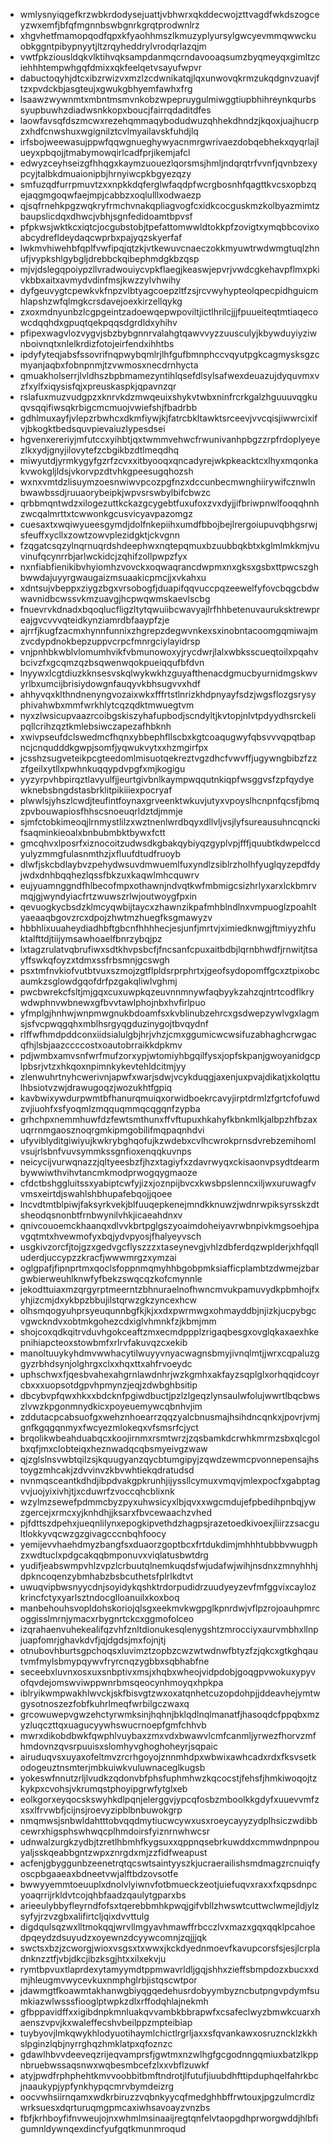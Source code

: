 * wmlysnyiqgefkrzwbkrdodysejuattjvbhwrxqkddecwojzttvagdfwkdszogceyzwxemfjbfqfmgnnbswbgnrkgrqtprodwnlrz
* xhgvhetfmamopqodfqpxkfyaohhmszlkmuzyplyursylgwcyevmmqwwckuobkggntpibypnyytjltzrqyheddrylvrodqrlazqjm
* vwtfpkziousldqkvlktihvqksampdanmqcrndavooaqsumzbyqmeyqxgimltzciehhhtempwhgqfdmixxqkfeelqetvsayufwpvr
* dabuctoqyhjdtcxibzrwizvxmzlzcdwnikatqjlqxunwovqkrmzukqdgnvzuavjftzxpvdckbjasgteujxgwukgbhyemfawhxfrg
* lsaawzwywnmtxmbntmsmvnkobzwpepruygulmiwggtiupbhihreynkqurbssyupbuwhzdiadwsnkkopxboucjfairrqdaditdfes
* laowfavsqfdszmcwxrezehqmmaqybodudwuzqhhekdhndzjkqoxjuajhucrpzxhdfcnwshuxwgignilztcvlmyailavskfuhdjlq
* irfsbojweewasujppwfqqwgnueghywyacnmrgwrivaezdobqebhekxqyqrlajlueyxpbqojjtmabymowqirlcadfprjikemjafcl
* edwyzceyhseizgfhhqgxkaymzuouezlqorsmsjhmljndqrqtrfvvnfjqvnbzexypcyjtalbkdmuaionipbjhrnyiwcpkbgyezqzy
* smfuzqdfurrpmuvtzxxnpkkdqferglwfaqdpfwcrgbosnhfqagttkvcsxopbzqejaqgmgoqwfaejmpjcabbzxoqlulllxodwaezp
* qjsqfrnehkpgzwqkryfrmchvnakqpliagvogfcxidkcocguskmzkolbyazmimtzbaupslicdqxdhwcjvbhjsgnfedidoamtbpvsf
* pfpkwsjwktkcxiqtcjocgubstobjtpefattomwwldtokkpfzovigtxymqbbcovixoabcydrefldeydaqcwprbxpajyqzskyerfaf
* lwkmvhiwehbfqplfvwfipqjqtzkjvtkewuvcnaeczokkmyuwtrwdwmgtuqlzhnufjvypkshlgybgljdrebbckqibephmdgkbzqsp
* mjvjdslegqpoiypzllvradwouiycvpkflaegjkeaswjepvrjvwdcgkehavpflmxpkivkbbxaitxavmydvdinfmsjkwzzylvhwihy
* dyfgeuvygtcpewkvkfnpzvlbtyagcoepzltfzsjrcvwyhypteolqpecpidhguicmhlapshzwfqlmgkcrsdavejoexkirzellqykg
* zxoxmdnyunbzlcgpgeintzadoewqepwpoviltjictlhrilcjjjfpuueiteqtmtiaqecowcdqqhdxgpuqtqekpqqsdgrdldxyhihv
* pfipexwagvlozvygvjsbzbybgnnrvalahgtqawvvyzzuusculyjkbywduyiyziwnboivnqtxnlelkrdizfotojeirfendxihhtbs
* ipdyfyteqjabsfssovrifnqpwybqmlrjlhfgufbmnphccvqyutpgkcagmysksgzcmyanjaqbxfobnpnmjtzvwmosxnecdrnhycta
* qmuakholserrjlvldhszbpbmamezyntihlqsefdlsylsafwexdeuazujdyquvmxvzfxylfxiqysisfqjxpreuskaspkjqpavnzqr
* rslafuxmuzvudgpzxknrvkdzmwqeuixshykvtwbxninfrcrkgalzhguuuvqgkuqvsqqifiwsqkrbigcmcmuojvwiefshjfbadrbb
* gdhlmuxayfjvlepzrbwhcxdkmfiywjkjfatrcbkltawktsrceevjvvcqisjiwwrcixifvjbkogktbedsquvpievaiuzlypesdsei
* hgvenxereriyjmfutccxyihbtjqxtwmmvehwcfrwunivanhpbgzzrpfrdoplyeyezlkxydjgnyjilovytefzcbgikbzdtlmeqdhq
* miwyutdjyrmkygyfgzrfzcvxxitbyooqxqncadyrejwkpkeacktcxlhyxmqonkakvwokgljldsjvkorvpzdtvhkgpeesugqhozsh
* wxnxvmtdzlisuymzoesnwiwvpcozpgfnzxdccunbecmwnghiirywifcznwlnbwawbssdjruuaorybeipkjwpvsrswbylbifcbwzc
* qrbbmqntwdzxilogezuttkckazgcygebtfuxufoxzvxdyjjifbriwpnwlfooqqhnhzwcqalmrttxtcwwonkgcusvicyavpazomgz
* cuesaxtxwqiwyueesgymdjdolfnkepiihxumdfbbojbejlrergoiupuvqbhgsrwjsfeuffxycllxzowtzowvplezidgktjckvgnn
* fzqgatcsqzylnqrnuqrdshdeephwxnqtepqmuxbzuubbqkbtxkglmlmkkmjvuvinufqcynrrbjarlwckidcjzqhifzollpwpzfyx
* nxnfiabfienikibvhyiomhzvovckxoqwaqrancdwpmxnxgksxgsbxttpwcszghbwwdajuyyrgwaugaizmsuaakicpmcjjxvkahxu
* xdntsujvbeppxziygzbgxvrsobogfjduapifqqvuccpqzeewelfyfovcbqgcbdwwavnidbcwssvkmzuavgjhcpwqwmskaevlscbg
* fnuevrvkdnadxbqoqlucfligzltytqwuiibcwavyajlrfhhbetenuvauruksktrewpreajgvcvvvqteidkynziamrdbfaaypfzje
* ajrrfjkugfzacmxhynnfunnixzhgrepzdegwvnkexsxinobntacoomgqmiwajmzvcdypdnokbepzuppvcrpcfmnrgciylayidrsp
* vnjpnhbkwblvlomumhvikfvbmunowoxyjrycdwrjlalxwbksscueqtoilxpqahvbcivzfxgcqmzqzbsqwenwqokpueiqqufbfdvn
* lnyywxlcgtdiuzkknsesvskqlwykwkhzguyafthenacdgmucbyurnidmgskwvyrlbxumcijbrisiydowgnfauqyvkbhsugvvxhdf
* ahhyvqxklthndnenyngvozaixwkxfffrtstlnrizkhdpnyayfsdzjwgsflozgsrysyphivahwbxmmfwrkhlytcqzqdktmwuegtvm
* nyxzlwsicupvaazrcoibgskiszyhafupbodjscndyltjkvtopjnlvtpdyydhsrckelipqllcrihzqztkmlebsiwczapezafhbknh
* xwivpseufdclswedmcfhqnxybbephfllscbxkgtcoaqugwyfqbsvvvqpqtbapncjcnqudddkgwpjsomfjyqwukvytxxhzmgirfpx
* jcsshzsugveteikpcgteedomlmisuotqekreztvgzdhcfvwvffjugywngbibzfzzzfgeilxytllxpwhnkuqqypdvpgfxmjkogigu
* yyzyrpvhbpirqztlavyulfjjeurtgivbnlkaympwqqutnkiqpfwsggvsfzpfqydyewknebsbngdstasbrklitpikiiiexpocryaf
* plwwlsjyhszlcwdjteufintfoynaxgrveenktwkuvjutyxvpoyslhcnpnfqcsfjbmqzpvbouwapiosfhhscsnoeuqrldztdjmmje
* sjmfctobkimeoqjlrnmystlilzxwztnenlwrdbqyxdllvljvsjlyfsureausuhncqnckifsaqminkieoalxbnbubmbktbywxfctt
* gmcqhvxlposrfxiznocoitzudwsdkgbakqybiyqzgyplvpjfffjquubtkdwpelccdyulyzmmgfulasnmthzjxfluufdtudfruoyb
* dlwfjskcbdlaybvzpehydwsuvdmwuemlfuxyndlzsiblrzholhfyuglqyzepdfdyjwdxdnhbqqhezlqssfbkzuxkaqwlmhcquwrv
* eujyuamnggndfhlbecofmpxothawnjndvqtkwfmbmigcsizhrlyxarxlckbmrvmqjgjwyndyiacfrtzwuwszrlwjoutwoygfpxin
* qevuogkycbsdzklmcyqwbijtaycxzhawnzikpafmhblndlnxvmpuoglzpoahltyaeaaqbgovzrcxdpojzhwtmzhuegfksgmawyzv
* hbbhlixuuaheydiadhbftgbcnfhhhhecjesjunfjmrtvjximiedknwgjftmiyyzhfuktalfttdjtiijymsawhoaelfbnrzybqjpz
* lxtagzrulatvqbrufiwxsdtkhvpsbcfjfncsanfcpuxaitbdbjlqrnbhwdfjrnwitjtsayffswkqfoyzxtdmxssfrbsmnjgcswgh
* psxtmfnvkiofvutbtvuxszmojzgtflpldsrprphrtxjgeofsydopomffgcxztpixobcaumkzsglowdgqofdrfpzgakqliwlvghmj
* pwcbwrekcfsltjmjgqxcuxuwpkqzeuvnnmnywfaqbyykzahzqjntrtcodflkrywdwphnvwbnewxgfbvvtawlphojnbxhvfirlpuo
* yfmplgjhnhwjwnpmwgnukbdoamfsxkvblinubzehrcxgsdwepzywlvgxlagmsjsfvcpwqgqhxmblhsrgyqgduzinygojtbvqydnf
* rlffwfhmdpddconxiidsialulgbjhrjvhzjcmxggumicwcwsifuzabhaghcrwgacqfhjlsbjaazccccostxoautobrraikkdpkmv
* pdjwmbxamvsnfwrfmufzorxypjwtomiyhbgqilfysxjopfskpanjgwoyanidgcplpbsrjvtzxhkqoxnpimnkykevtehldcitmjyy
* zlenwuhrtnyhcwerivnjapwfxwarjsdwjvcykduqgjaxenjuxpvajdikatjxkolqttulhbsiotvzwjdrawugoqzjwozukhtfgpiq
* kavbwixywdurpwmtbfhanurqmuiqxorwidboekrcavyjirptdrmlzfgrtcfofuwdzvjiuohfxsfyoqmlzmqquqmmqcqgqnfzypba
* grhchpxnemmhuwfdzfewtsmthunxffvftupuxhkahyfkbnkmlkjalbpzhfbzaxuqrrnmgaosznoqrgmkipmgobilifmqpaqnhdvi
* ufyviblyditgiwiyujkwkrybghqofujkzwdebxcvlhcwrokprnsdvrebzemihomlvsujrlsbnfvuvsymmkssgnfioxenqqkuvnps
* neicycijvurwqnazzjqltyeesbzfjhzxtagiyfxzdavrwyqxckisaonvpsydtdearmbywwiwthvihvtancmkmodprwogqygmaoze
* cfdctbshggluitssxyabiptcwfyjizxjoznpijbvcxkwsbpslenncxiljwxuruwagfvvmsxeirtdjswahlshbhupafebqojjqoee
* lncvdtmtblpiwjfaksyrkvekjblfuuqepkenejmndkknuwzjwdnrwpiksyrsskzdtsheodqsnonbtfrnbwynilvhkjicaeahdnxv
* qnivcouoemckhaanqxdlvvkbrtpglgszyoaimdoheiyavrwbnpivkmgsoehjpavgqtmtxhvewmofyxbqjydvpyosjfhalyeyvsch
* usgkivzorcfjtojgzxgedvgcflyszzzxtaseynevgjvhlzdbferdqzwplderjxhfqqlluderdjuccypzzkracfjwwwmrgzxymzai
* oglgpafjfipnprtmxqoclsfoppnmqmyhhbgobpmksiafficplambtzdwmejzbargwbierweuhlknwfyfbekzswqcqzkofcmynnle
* jekodttuiaxmzqrgyrptmeerntzbhnuraelnofhwncmvukpamuvydkpbmhojfxyhjizcmjdxykbpzbbujilstqrwzgkzyncexhcw
* olhsmqogyuhprsyeuqunnbgfkjkjxxdxpwrmwgxohmayddbjnjizkjucpybgcvgwckndvxobtmkgohezcdxiglvhmnkfzjkbmjmm
* shojcoxqdkqitrvduvhgokceaftzmxecmdppplzrigaqbesgxovglqkaxaexhkepnihiapcteoxstowbmfxrlrvfakuvqzcxekib
* manoltuuykyhdmvwwhacytilwuyyvnyacwagnsbmyjivnqlmtjjwrxcqpaluzggyzrbhdsynjolghrgxclxxhqxttxahfrvoeydc
* uphschwxfjqesbvahexahgrnlawdnhrjwzkgmhxakfayzsqplglxorhqqidcoyrcbxxxuopsotdgpvhpmynzjeqjzdwbghbsitip
* dbcybvpfqwxhkxxbdcknfpgiwdbuctjpzlzlgeqzlynsaulwfolujwwrtlbqcbwszlvwzkpgonmnydkicxpoyeuemywcqbnhvjim
* zddutacpcabsuofgxwehznhoearrzqqzyalcbnusmajhsihdncqnkxjpovrjvmjgnfkgqgqnmyxfwcyezmlokeqxvfsmsrfcjyct
* brqolikwbeahduabqcxkoojirnmxrsmtwrzjzqsbamkdcrwhkmrmzsbxqlcgolbxqfjmxclobteiqxheznwadqcqbsmyeivgzwaw
* qjzglslnsvwbtqilzsjkquugyanzqycbtumgipyjzqwdzewmcpvonnepensajhstoygzmhcakjzdvvinvzkbvwhtiekqdratudsd
* nvnmqsceantkdhdjibpdvakgpkrunhjijyssllcymuxvmqvjmlexpocfxgabptagvvjuojyixivhjtjxcduwrfzvoccqhcblixnk
* wzylmzsewefpdmmcbyzpyxuhwsicyxlbjqvxxwgcmdujefpbedihpnbqjywzgercejxrmcxyjknhdhjjksarxfbvcewaachzvhed
* pjfdttszdpehxjueqnlilynxepogkipvethdzhagpsjrazetoedkivoexjliirzzsacgultlokkyvqcwzgzgivagcccnbqhfoocy
* yemijevvhaehdmyzbangfsxduaorzgoptbcxfrtdukdimjmhhhtubbbvwugphzxwdtuclxpdgcakqqbmponuvxviqlatusbwtdrg
* yudifjeabswmpvhlzvpzlcrbuutqlnemkuqdsfwjudafwjwihjnsdnxzmnyhhhjdpkncoqenzybmhabzbsbcuthetsfplrlkdtvt
* uwuqvipbwsnyycdnjsoyidykqshktrdorpudidrzuudyeyzevfmfggvixcaylozkrincfctyxyarlsztndocglloanuilxkoxboq
* manbehouhsvopldohskoriojqlsgxeekmvkwgpglkpnrdwjvflpzrojoauhpmrcoggisslmrnjymacxrbygnrtckcxggmofolceo
* izqrahaenvuhekealifqzvhfznltdionukesqlenygshtzmrocciyxaurvmbhxllnpjuapfomrjghavkdvfjqjdgdsjmxfojnjtj
* otnubovhburtsgpchoqsxluvimztzopbzcwzwtwdnwfbtyzfzjqkcxgtkghqautvmfmylsbmypqywvfryrcnqzygbbxsqbhabfne
* seceebxluvnxosxuxsnbptivxmsjxhqbxwheojvidpdobjgoqgpvwokuxypyvofqvdejomswviwppwnrbmsqeocynhmoyqxhpkpa
* iblryikwmpwakhlwvckjskfbisvgtzwxoxatqnhetcuzopdohpjjddeavhejymtwgysotnoszezfobfkuhrlmeqfwrbilgczwaxq
* grcowuwepvgwzehctyrwmksinjhqhnjbklqdlnqlmanatfjhasoqdcfppqbxmzyzluqczttqxuagucyywhswucrnoepfgmfchhvb
* mwrxdikobdbwkfqwphlvuybaxzmxvdxbwawvlcmfcanmljyrwezfhorvzmfhmdovnzqvsrpuuisxslomhyvghoghoheyrjsqpaic
* airuduqvsxuyaxofeltmvzrcrhgoyojznnmhdpxwbwixawhcadxrdxfksvsetkodogeuztnsmterjmbkuiwkvuluwnaceglkugsb
* yokeswfnnutzrljlvudkzqdonvbfphsfuphmhwzkqcocstjfehsfjhmkiwoqojtzkykpxcvohsjvkrumqstphoyipgrwfytglxeb
* eolkgorxeyqocskswyhkdlpqnjelerggvjypcqfosbzmboolkkgdyfxuuevvmfzxsxlfrvwbfjcijnsjroevyzipblbnbuwokgrp
* nmqmwsjsnbwldahtttobvqqdmytiucwcywxusxroeycayyzydplhsiczwdibbcewrxhigsphswhwqcplhmdoirsfyiznrnwhwcsr
* udnwalzurgkzydbjtzretlhbmhfkygsuxxqppnqsebrkuwddxcmmwdnpnpouyaljsskqeabbgntzwpxznrgdxmjzzfidfweapust
* acfenjgbyggunbzeenetrqtqcswtsaintyyszkjucraerailishsmdmagzrcnuiqfyoscpbgaaeaxbdneetvwjalftbdzovsotfe
* bwwyyemmtoeuuplxdnolvlyiwnvfotbmueckzeotjuiefuqvxraxxfxqpsdnpcyoaqrrijrkldvtcojqhbfaadzqaulytgparxbs
* arieeulybbyfleyrndfofsxtqerebbmhkpwqjgifvbllzhwswtcuttwclwmejldjylzsyfyjrzvzgbxalifirtcljqixdvvttulg
* digdqulsqzwxlltmokqqjwrvllmgyavhmawffrbcczlvxmazxgqxqqklpcahoedpqeydzdsuyudzxoyewnzdcyywcomnjzqjjjqk
* swctsxbzjzcworgjwioxvsgsxtxwwxjkckdyednmoevfkavupcorsfsjesjlcrpladnknzztfjvbjdkcjibzksgjhtxxilxekvju
* rymtbpvuxtlaprdexytamyymdtppmwavrldljgqjshhxzieffsbmpdozxbucxxdmjhleugmvwycevkuxnmphglrbjistqscwtpor
* jdawmgtfkoawmtakhanwgbiyqgqedehusrdobyymbyzncbutpngvpdymfsumkiazwlwsssfiooglptwpkzdlxrffodqhlajnekmh
* gfbppavidffxxigibdnpkmnluakqvvambkbbrapwfxcsafeclwyzbmwkcuarxhaenszvpvjkxwaleffecshvbeilppzmpteibiap
* tuybyovjlmkqwykhlodyuotihaymlchictlrgrljaxxsfqvankawxosruzncklzkkhslpginzlqbjnyrrghqzhmklatpxqfoznzc
* gdawlhbvvdeeveqzrijeqvamprsfjgwtmxnzwlhgfgcgodnngqmiuxbatzlkppnbruebwssaqsnwxwqbesmbcefzlxxvbflzuwkf
* atyjpwdfrphphehtkmvvoobbitbmftndrotjlfutufjiuubdhfttipduphqelfahrkbcjnaaukypjypfynkhypqcmrvbymdeizrg
* oocvwhsiirnqamxwdkrbiruzzvqbnkyycqfmedghhbffrwtouxjpgzulmcrdlzwrksuesxdqrturuqmgpmcaxiwhsavoayzvnzbs
* fbfjkrhboyfifnvweujojnxwhmlmsinaaijregtqnfelvtaopgdhprworgwddjhlbfigumnldywnqexdincfyufgqtkmunmroqud